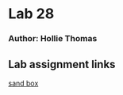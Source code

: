 # Lab 28
### Author: Hollie Thomas

## Lab assignment links

[sand box](https://codesandbox.io/s/3voy6v0yv5) 
